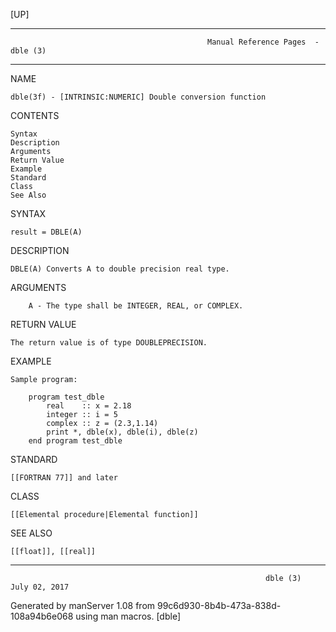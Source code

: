 [UP]

-----------------------------------------------------------------------------------------------------------------------------------
                                                Manual Reference Pages  - dble (3)
-----------------------------------------------------------------------------------------------------------------------------------
                                                                 
NAME

    dble(3f) - [INTRINSIC:NUMERIC] Double conversion function

CONTENTS

    Syntax
    Description
    Arguments
    Return Value
    Example
    Standard
    Class
    See Also

SYNTAX

    result = DBLE(A)

DESCRIPTION

    DBLE(A) Converts A to double precision real type.

ARGUMENTS

        A - The type shall be INTEGER, REAL, or COMPLEX.

RETURN VALUE

    The return value is of type DOUBLEPRECISION.

EXAMPLE

    Sample program:

        program test_dble
            real    :: x = 2.18
            integer :: i = 5
            complex :: z = (2.3,1.14)
            print *, dble(x), dble(i), dble(z)
        end program test_dble



STANDARD

    [[FORTRAN 77]] and later

CLASS

    [[Elemental procedure|Elemental function]]

SEE ALSO

    [[float]], [[real]]

-----------------------------------------------------------------------------------------------------------------------------------

                                                             dble (3)                                                 July 02, 2017

Generated by manServer 1.08 from 99c6d930-8b4b-473a-838d-108a94b6e068 using man macros.
                                                              [dble]
